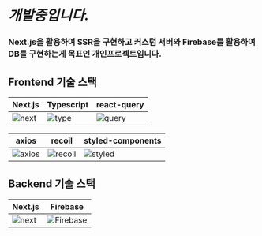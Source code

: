# ***개발중입니다.***

### Next.js을 활용하여 SSR을 구현하고 커스텀 서버와 Firebase를 활용하여 DB를 구현하는게 목표인 개인프로젝트입니다.

## Frontend 기술 스택
|Next.js|Typescript|react-query|
|------|---|---|
|![next](https://user-images.githubusercontent.com/117655658/234896430-6b46ea53-2b5a-4fc9-8401-ab680681336e.png)|![type](https://user-images.githubusercontent.com/117655658/234896438-43f95202-a1fe-4bc0-a92b-bef398371b3e.png)|![query](https://user-images.githubusercontent.com/117655658/234896456-7986c5f6-aa97-4746-a458-baacb23cbe05.png)|

|axios|recoil|styled-components|
|---|------|---|
|![axios](https://user-images.githubusercontent.com/117655658/234896784-1853f90a-9e18-4199-a943-a33b45c382aa.png)|![recoil](https://user-images.githubusercontent.com/117655658/234896467-cbcbd60b-e454-428a-9d55-2ddecca5b482.png)|![styled](https://user-images.githubusercontent.com/117655658/234896478-3200bfd4-44d2-406a-9047-7d45b4816706.png)|


## Backend 기술 스택
|Next.js|Firebase|
|------|---|
|![next](https://user-images.githubusercontent.com/117655658/234896430-6b46ea53-2b5a-4fc9-8401-ab680681336e.png)|![Firebase](https://noticon-static.tammolo.com/dgggcrkxq/image/upload/v1566913958/noticon/uoqjdixts4lwsgtsa1pd.png)|

